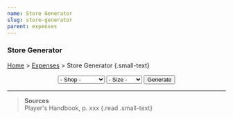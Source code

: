 ```yaml
---
name: Store Generator
slug: store-generator
parent: expenses
---
```

### Store Generator
[Home](dm-operations-center) > [Expenses](expenses) > Store Generator {.small-text}

<div style="margin-bottom:15px; text-align:center;">
    <select id="selectStore">
        <option value="">- Shop -</option>
        <option value="Alchemist">Alchemist</option>
        <option value="Armorer">Armorsmith</option>
        <option value="Baker">Bakery</option>
        <option value="Blacksmith">Blacksmith</option>
        <option value="Bookseller">Bookseller</option>
        <option value="Butcher">Butcher</option>
        <option value="Cartwright">Cartwright</option>
        <option value="Clothier">Clothier</option>
        <option value="Enchanter">Enchanter</option>
        <option value="Herbalist">Herbalist</option>
        <option value="InnTavern">Inn & Tavern</option>
        <option value="Jeweler">Jeweler</option>
        <option value="Leathersmith">Leatherworker</option>
        <option value="Magic Supply">Magic Supply</option>
        <option value="Scribe">Scribe</option>
        <option value="Shipwright">Shipwright</option>
        <option value="Stable">Stable</option>
        <option value="Weaponsmith">Weaponsmith</option>
    </select>
    <select id="selectSize">
        <option value="">- Size -</option>
        <option value="Hamlet">Hamlet</option>
        <option value="Village">Village</option>
        <option value="Town">Town</option>
        <option value="SmallCity">Small City</option>
        <option value="BigCity">Big City</option>
    </select>
    <button id="buttonGenerateShop" onclick="generateShop()"> 
        Generate 
    </button> 
</div>
<div class="result">

</div>
<hr/>

> **Sources** <br/>
> Player's Handbook, p. xxx
{.read .small-text}